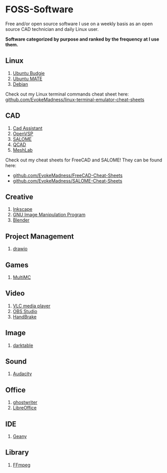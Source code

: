 # FOSS-Software
Free and/or open source software I use on a weekly basis as an open source CAD technician and daily Linux user.

**Software categorized by purpose and ranked by the frequency at I use them.**

## Linux

1) [Ubuntu Budgie](https://ubuntubudgie.org/)
2) [Ubuntu MATE](https://ubuntu-mate.org/)
3) [Debian](https://www.debian.org/)

Check out my Linux terminal commands cheat sheet here: [github.com/EvokeMadness/linux-terminal-emulator-cheat-sheets](https://github.com/EvokeMadness/linux-terminal-emulator-cheat-sheets)

## CAD

1) [Cad Assistant](https://www.opencascade.com/products/cad-assistant/)
2) [OpenVSP](http://openvsp.org/)
3) [SALOME](https://www.salome-platform.org/)
4) [QCAD](https://www.qcad.org/en/)
5) [MeshLab](https://www.meshlab.net/)

Check out my cheat sheets for FreeCAD and SALOME! They can be found here:

- [github.com/EvokeMadness/FreeCAD-Cheat-Sheets](https://github.com/EvokeMadness/FreeCAD-Cheat-Sheets)
- [github.com/EvokeMadness/SALOME-Cheat-Sheets](https://github.com/EvokeMadness/SALOME-Cheat-Sheets)

## Creative

1) [Inkscape](https://inkscape.org/)
2) [GNU Image Manipulation Program](https://www.gimp.org/)
3) [Blender](https://www.blender.org/)

## Project Management

1) [drawio](https://www.diagrams.net/)

## Games

1) [MultiMC](https://multimc.org/)

## Video

1) [VLC media player](https://www.videolan.org/vlc/)
2) [OBS Studio](https://obsproject.com/)
3) [HandBrake](https://handbrake.fr/)

## Image

1) [darktable](https://www.darktable.org/)

## Sound

1) [Audacity](https://www.audacityteam.org/)

## Office

1) [ghostwriter](https://wereturtle.github.io/ghostwriter/)
2) [LibreOffice](https://www.libreoffice.org/)

## IDE

1) [Geany](https://www.geany.org/)

## Library

1) [FFmpeg](https://www.ffmpeg.org/)
